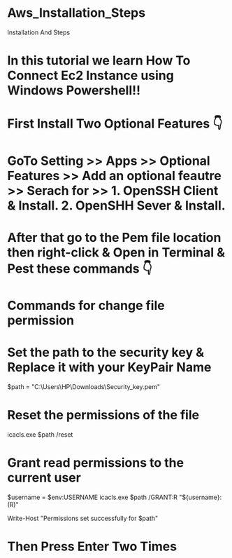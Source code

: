 # Aws_Installation_Steps
Installation And Steps

# In  this tutorial we learn How To Connect Ec2 Instance using Windows Powershell!!
# First Install Two Optional Features 👇
  # GoTo Setting >> Apps >> Optional Features >> Add an optional feautre >> Serach for >>  1. OpenSSH Client & Install.  2. OpenSHH Sever & Install.
 # After that go to the Pem file location then right-click & Open in Terminal & Pest these commands 👇 
# Commands for change file permission 

# Set the path to the security key & Replace it with your KeyPair Name 
$path = "C:\Users\HP\Downloads\Security_key.pem"

# Reset the permissions of the file
icacls.exe $path /reset

# Grant read permissions to the current user
$username = $env:USERNAME
icacls.exe $path /GRANT:R "${username}:(R)"

Write-Host "Permissions set successfully for $path"



# Then Press Enter Two Times
